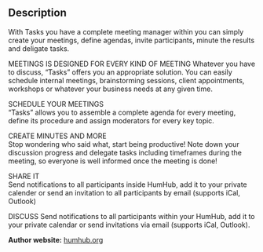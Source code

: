 ## Description

With Tasks you have a complete meeting manager within you can simply create your meetings, define agendas, invite participants, minute the results and deligate tasks.

MEETINGS IS DESIGNED FOR EVERY KIND OF MEETING
Whatever you have to discuss, “Tasks” offers you an appropriate solution. You can easily schedule internal meetings, brainstorming sessions, client appointments, workshops or whatever your business needs at any given time.

SCHEDULE YOUR MEETINGS   
“Tasks” allows you to assemble a complete agenda for every meeting, define its procedure and assign moderators for every key topic.

CREATE MINUTES AND MORE   
Stop wondering who said what, start being productive! Note down your discussion progress and delegate tasks including timeframes during the meeting, so everyone is well informed once the meeting is done!

SHARE IT  
Send notifications to all participants inside HumHub, add it to your private calender or send an invitation to all participants by email (supports iCal, Outlook)

DISCUSS
Send notifications to all participants within your HumHub, add it to your private calendar or send invitations via email (supports iCal, Outlook).



__Author website:__ [humhub.org](http://humhub.org)

